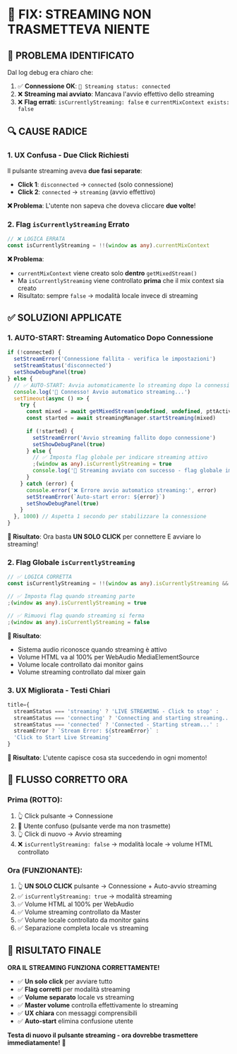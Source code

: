 # 🔧 FIX: STREAMING NON TRASMETTEVA NIENTE

## 🚨 **PROBLEMA IDENTIFICATO**

Dal log debug era chiaro che:
1. ✅ **Connessione OK**: `📡 Streaming status: connected` 
2. ❌ **Streaming mai avviato**: Mancava l'avvio effettivo dello streaming
3. ❌ **Flag errati**: `isCurrentlyStreaming: false` e `currentMixContext exists: false`

## 🔍 **CAUSE RADICE**

### **1. UX Confusa - Due Click Richiesti**
Il pulsante streaming aveva **due fasi separate**:
- **Click 1**: `disconnected` → `connected` (solo connessione)
- **Click 2**: `connected` → `streaming` (avvio effettivo)

**❌ Problema**: L'utente non sapeva che doveva cliccare **due volte**!

### **2. Flag `isCurrentlyStreaming` Errato**
```typescript
// ❌ LOGICA ERRATA
const isCurrentlyStreaming = !!(window as any).currentMixContext
```

**❌ Problema**: 
- `currentMixContext` viene creato solo **dentro** `getMixedStream()`
- Ma `isCurrentlyStreaming` viene controllato **prima** che il mix context sia creato
- Risultato: sempre `false` → modalità locale invece di streaming

## ✅ **SOLUZIONI APPLICATE**

### **1. AUTO-START: Streaming Automatico Dopo Connessione**
```typescript
if (!connected) {
  setStreamError('Connessione fallita - verifica le impostazioni')
  setStreamStatus('disconnected')
  setShowDebugPanel(true)
} else {
  // ✅ AUTO-START: Avvia automaticamente lo streaming dopo la connessione
  console.log('📡 Connesso! Avvio automatico streaming...')
  setTimeout(async () => {
    try {
      const mixed = await getMixedStream(undefined, undefined, pttActive)
      const started = await streamingManager.startStreaming(mixed)
      
      if (!started) {
        setStreamError('Avvio streaming fallito dopo connessione')
        setShowDebugPanel(true)
      } else {
        // ✅ Imposta flag globale per indicare streaming attivo
        ;(window as any).isCurrentlyStreaming = true
        console.log('📡 Streaming avviato con successo - flag globale impostato')
      }
    } catch (error) {
      console.error('❌ Errore avvio automatico streaming:', error)
      setStreamError(`Auto-start error: ${error}`)
      setShowDebugPanel(true)
    }
  }, 1000) // Aspetta 1 secondo per stabilizzare la connessione
}
```

**🎯 Risultato**: Ora basta **UN SOLO CLICK** per connettere E avviare lo streaming!

### **2. Flag Globale `isCurrentlyStreaming`**
```typescript
// ✅ LOGICA CORRETTA
const isCurrentlyStreaming = !!(window as any).isCurrentlyStreaming && !!(window as any).currentMixContext

// ✅ Imposta flag quando streaming parte
;(window as any).isCurrentlyStreaming = true

// ✅ Rimuovi flag quando streaming si ferma
;(window as any).isCurrentlyStreaming = false
```

**🎯 Risultato**: 
- Sistema audio riconosce quando streaming è attivo
- Volume HTML va al 100% per WebAudio MediaElementSource
- Volume locale controllato dai monitor gains
- Volume streaming controllato dal mixer gain

### **3. UX Migliorata - Testi Chiari**
```typescript
title={
  streamStatus === 'streaming' ? 'LIVE STREAMING - Click to stop' :
  streamStatus === 'connecting' ? 'Connecting and starting streaming...' :
  streamStatus === 'connected' ? 'Connected - Starting stream...' :
  streamError ? `Stream Error: ${streamError}` :
  'Click to Start Live Streaming'
}
```

**🎯 Risultato**: L'utente capisce cosa sta succedendo in ogni momento!

## 🚀 **FLUSSO CORRETTO ORA**

### **Prima (ROTTO):**
1. 👆 Click pulsante → Connessione
2. 🤔 Utente confuso (pulsante verde ma non trasmette)
3. 👆 Click di nuovo → Avvio streaming  
4. ❌ `isCurrentlyStreaming: false` → modalità locale → volume HTML controllato

### **Ora (FUNZIONANTE):**
1. 👆 **UN SOLO CLICK** pulsante → Connessione + Auto-avvio streaming
2. ✅ `isCurrentlyStreaming: true` → modalità streaming 
3. ✅ Volume HTML al 100% per WebAudio
4. ✅ Volume streaming controllato da Master
5. ✅ Volume locale controllato da monitor gains
6. ✅ Separazione completa locale vs streaming

## 🎉 **RISULTATO FINALE**

**ORA IL STREAMING FUNZIONA CORRETTAMENTE!**

- ✅ **Un solo click** per avviare tutto
- ✅ **Flag corretti** per modalità streaming  
- ✅ **Volume separato** locale vs streaming
- ✅ **Master volume** controlla effettivamente lo streaming
- ✅ **UX chiara** con messaggi comprensibili
- ✅ **Auto-start** elimina confusione utente

**Testa di nuovo il pulsante streaming - ora dovrebbe trasmettere immediatamente!** 🚀
